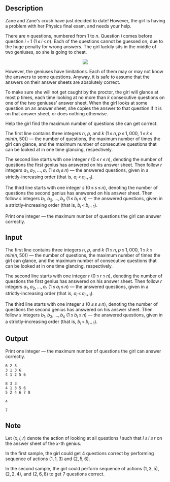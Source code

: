 ## Description

<div><p>Zane and Zane's crush have just decided to date! However, the girl is having a problem with her Physics final exam, and needs your help.</p><p>There are <span class="tex-span"><i>n</i></span> questions, numbered from <span class="tex-span">1</span> to <span class="tex-span"><i>n</i></span>. Question <span class="tex-span"><i>i</i></span> comes before question <span class="tex-span"><i>i</i> + 1</span> (<span class="tex-span">1 ≤ <i>i</i> &lt; <i>n</i></span>). Each of the questions cannot be guessed on, due to the huge penalty for wrong answers. The girl luckily sits in the middle of two geniuses, so she is going to cheat.</p><center> <img class="tex-graphics" src="file://G8t9CK9c.png" style="max-width: 100.0%;max-height: 100.0%;"> </center><p>However, the geniuses have limitations. Each of them may or may not know the answers to some questions. Anyway, it is safe to assume that the answers on their answer sheets are absolutely correct.</p><p>To make sure she will not get caught by the proctor, the girl will glance <span class="tex-font-style-bf">at most</span> <span class="tex-span"><i>p</i></span> times, each time looking at <span class="tex-font-style-bf">no more than</span> <span class="tex-span"><i>k</i></span> consecutive questions on one of the two geniuses' answer sheet. When the girl looks at some question on an answer sheet, she copies the answer to that question if it is on that answer sheet, or does nothing otherwise.</p><p>Help the girl find the maximum number of questions she can get correct.</p></div><div class="input-specification"><p>The first line contains three integers <span class="tex-span"><i>n</i></span>, <span class="tex-span"><i>p</i></span>, and <span class="tex-span"><i>k</i></span> (<span class="tex-span">1 ≤ <i>n</i>, <i>p</i> ≤ 1, 000</span>, <span class="tex-span">1 ≤ <i>k</i> ≤ <i>min</i>(<i>n</i>, 50)</span>)&nbsp;— the number of questions, the maximum number of times the girl can glance, and the maximum number of consecutive questions that can be looked at in one time glancing, respectively.</p><p>The second line starts with one integer <span class="tex-span"><i>r</i></span> (<span class="tex-span">0 ≤ <i>r</i> ≤ <i>n</i></span>), denoting the number of questions the first genius has answered on his answer sheet. Then follow <span class="tex-span"><i>r</i></span> integers <span class="tex-span"><i>a</i><sub class="lower-index">1</sub>, <i>a</i><sub class="lower-index">2</sub>, ..., <i>a</i><sub class="lower-index"><i>r</i></sub></span> (<span class="tex-span">1 ≤ <i>a</i><sub class="lower-index"><i>i</i></sub> ≤ <i>n</i></span>)&nbsp;— the answered questions, given in a strictly-increasing order (that is, <span class="tex-span"><i>a</i><sub class="lower-index"><i>i</i></sub> &lt; <i>a</i><sub class="lower-index"><i>i</i> + 1</sub></span>).</p><p>The third line starts with one integer <span class="tex-span"><i>s</i></span> (<span class="tex-span">0 ≤ <i>s</i> ≤ <i>n</i></span>), denoting the number of questions the second genius has answered on his answer sheet. Then follow <span class="tex-span"><i>s</i></span> integers <span class="tex-span"><i>b</i><sub class="lower-index">1</sub>, <i>b</i><sub class="lower-index">2</sub>, ..., <i>b</i><sub class="lower-index"><i>s</i></sub></span> (<span class="tex-span">1 ≤ <i>b</i><sub class="lower-index"><i>i</i></sub> ≤ <i>n</i></span>)&nbsp;— the answered questions, given in a strictly-increasing order (that is, <span class="tex-span"><i>b</i><sub class="lower-index"><i>i</i></sub> &lt; <i>b</i><sub class="lower-index"><i>i</i> + 1</sub></span>).</p></div><div class="output-specification"><p>Print one integer&nbsp;— the maximum number of questions the girl can answer correctly.</p></div>

## Input

<p>The first line contains three integers <span class="tex-span"><i>n</i></span>, <span class="tex-span"><i>p</i></span>, and <span class="tex-span"><i>k</i></span> (<span class="tex-span">1 ≤ <i>n</i>, <i>p</i> ≤ 1, 000</span>, <span class="tex-span">1 ≤ <i>k</i> ≤ <i>min</i>(<i>n</i>, 50)</span>)&nbsp;— the number of questions, the maximum number of times the girl can glance, and the maximum number of consecutive questions that can be looked at in one time glancing, respectively.</p><p>The second line starts with one integer <span class="tex-span"><i>r</i></span> (<span class="tex-span">0 ≤ <i>r</i> ≤ <i>n</i></span>), denoting the number of questions the first genius has answered on his answer sheet. Then follow <span class="tex-span"><i>r</i></span> integers <span class="tex-span"><i>a</i><sub class="lower-index">1</sub>, <i>a</i><sub class="lower-index">2</sub>, ..., <i>a</i><sub class="lower-index"><i>r</i></sub></span> (<span class="tex-span">1 ≤ <i>a</i><sub class="lower-index"><i>i</i></sub> ≤ <i>n</i></span>)&nbsp;— the answered questions, given in a strictly-increasing order (that is, <span class="tex-span"><i>a</i><sub class="lower-index"><i>i</i></sub> &lt; <i>a</i><sub class="lower-index"><i>i</i> + 1</sub></span>).</p><p>The third line starts with one integer <span class="tex-span"><i>s</i></span> (<span class="tex-span">0 ≤ <i>s</i> ≤ <i>n</i></span>), denoting the number of questions the second genius has answered on his answer sheet. Then follow <span class="tex-span"><i>s</i></span> integers <span class="tex-span"><i>b</i><sub class="lower-index">1</sub>, <i>b</i><sub class="lower-index">2</sub>, ..., <i>b</i><sub class="lower-index"><i>s</i></sub></span> (<span class="tex-span">1 ≤ <i>b</i><sub class="lower-index"><i>i</i></sub> ≤ <i>n</i></span>)&nbsp;— the answered questions, given in a strictly-increasing order (that is, <span class="tex-span"><i>b</i><sub class="lower-index"><i>i</i></sub> &lt; <i>b</i><sub class="lower-index"><i>i</i> + 1</sub></span>).</p>

## Output

<p>Print one integer&nbsp;— the maximum number of questions the girl can answer correctly.</p>





```input1
6 2 3
3 1 3 6
4 1 2 5 6

```




```input2
8 3 3
4 1 3 5 6
5 2 4 6 7 8

```




```output1
4
```




```output2
7
```



## Note

<p>Let <span class="tex-span">(<i>x</i>, <i>l</i>, <i>r</i>)</span> denote the action of looking at all questions <span class="tex-span"><i>i</i></span> such that <span class="tex-span"><i>l</i> ≤ <i>i</i> ≤ <i>r</i></span> on the answer sheet of the <span class="tex-span"><i>x</i></span>-th genius.</p><p>In the first sample, the girl could get <span class="tex-span">4</span> questions correct by performing sequence of actions <span class="tex-span">(1, 1, 3)</span> and <span class="tex-span">(2, 5, 6)</span>.</p><p>In the second sample, the girl could perform sequence of actions <span class="tex-span">(1, 3, 5)</span>, <span class="tex-span">(2, 2, 4)</span>, and <span class="tex-span">(2, 6, 8)</span> to get <span class="tex-span">7</span> questions correct.</p>
